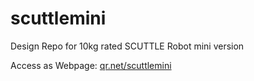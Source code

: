# scuttlemini
Design Repo for 10kg rated SCUTTLE Robot mini version

Access as Webpage: [qr.net/scuttlemini](https://qr.net/scuttlemini)
